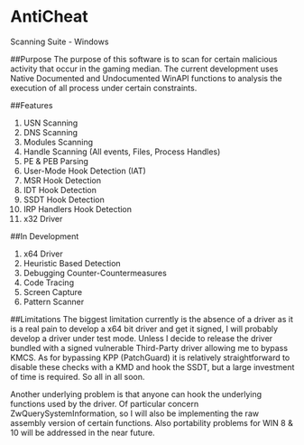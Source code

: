# AntiCheat
Scanning Suite - Windows

##Purpose
The purpose of this software is to scan for certain malicious activity that occur in the gaming median. The current development uses Native Documented and Undocumented WinAPI functions to analysis the execution of all process under certain constraints.

##Features
1. USN Scanning 
2. DNS Scanning
3. Modules Scanning 
4. Handle Scanning (All events, Files, Process Handles)
5. PE & PEB Parsing
6. User-Mode Hook Detection (IAT)
7. MSR Hook Detection
8. IDT Hook Detection
9. SSDT Hook Detection
10. IRP Handlers Hook Detection
11. x32 Driver
 
##In Development
1. x64 Driver
2. Heuristic Based Detection
3. Debugging Counter-Countermeasures
4. Code Tracing
5. Screen Capture
6. Pattern Scanner

##Limitations
The biggest limitation currently is the absence of a driver as it is a real pain to develop a x64 bit driver and get it signed, I will probably develop a driver under test mode. Unless I decide to release the driver bundled with a signed vulnerable Third-Party driver allowing me to bypass KMCS. As for bypassing KPP (PatchGuard) it is relatively straightforward to disable these checks with a KMD and hook the SSDT, but a large investment of time is required. So all in all soon. 

Another underlying problem is that anyone can hook the underlying functions used by the driver. Of particular concern ZwQuerySystemInformation, so I will also be implementing the raw assembly version of certain functions. Also portability problems for WIN 8 & 10 will be addressed in the near future.  
